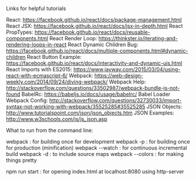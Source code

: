 Links for helpful tutorials 

React: https://facebook.github.io/react/docs/package-management.html
React JSX: https://facebook.github.io/react/docs/jsx-in-depth.html
React PropTypes: https://facebook.github.io/react/docs/reusable-components.html
React Render Loop: https://thinkster.io/iterating-and-rendering-loops-in-react
React Dynamic Children Bug: https://facebook.github.io/react/docs/multiple-components.html#dynamic-children
React Button Example: https://facebook.github.io/react/docs/interactivity-and-dynamic-uis.html
React Imports with ES2015: https://www.jayway.com/2015/03/04/using-react-with-ecmascript-6/
Webpack: https://web-design-weekly.com/2014/09/24/diving-webpack/
Webpack Help: http://stackoverflow.com/questions/33502987/webpack-bundle-js-not-found
BabelRc: https://babeljs.io/docs/usage/babelrc/
Babel Loader Webpack Config: http://stackoverflow.com/questions/32730033/import-syntax-not-working-with-webpack/35525285#35525285
JSON Objects: http://www.tutorialspoint.com/json/json_objects.htm
JSON Examples: http://www.w3schools.com/js/js_json.asp

What to run from the command line:

webpack : for building once for development
webpack -p : for building once for production (minification)
webpack --watch : for continuous incremental build
webpack -d : to include source maps
webpack --colors : for making things pretty

npm run start : for opening index.html at localhost:8080 using http-server
